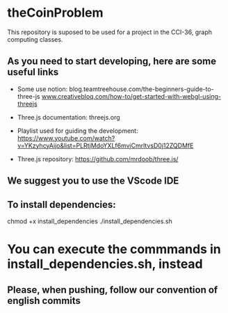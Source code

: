 # theCoinProblem
This repository is suposed to be used for a project in the CCI-36, graph computing classes.

## As you need to start developing, here are some useful links
  
  * Some use notion:
    blog.teamtreehouse.com/the-beginners-guide-to-three-js
    www.creativebloq.com/how-to/get-started-with-webgl-using-threejs

  * Three.js documentation:
    threejs.org

  * Playlist used for guiding the development:
    https://www.youtube.com/watch?v=YKzyhcyAijo&list=PLRtjMdoYXLf6mvjCmrltvsD0j12ZQDMfE

  * Three.js repository:
    https://github.com/mrdoob/three.js/
    
## We suggest you to use the VScode IDE

## To install dependencies:
chmod +x install_dependencies
./install_dependencies.sh
# You can execute the commmands in install_dependencies.sh, instead


## Please, when pushing, follow our convention of english commits 
